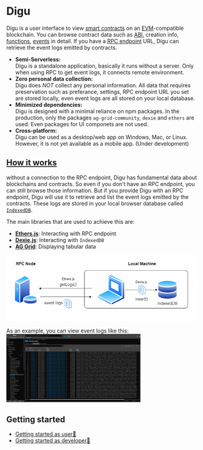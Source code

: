 # **Digu**

Digu is a user interface to view [smart contracts](https://ethereum.org/en/developers/docs/smart-contracts/) on an [EVM](https://ethereum.org/en/developers/docs/evm/)-compatible blockchain. You can browse contract data such as [ABI](https://docs.soliditylang.org/en/develop/abi-spec.html), creation info, [functions](https://ethereum.org/en/developers/docs/smart-contracts/anatomy/#functions), [events](https://ethereum.org/en/developers/docs/smart-contracts/anatomy/#events-and-logs) in detail.
If you have a [RPC endpoint](https://ethereum.org/en/developers/docs/apis/json-rpc/) URL, Digu can retrieve the event logs emitted by contracts.

- **Semi-Serverless:**  
  Digu is a standalone application, basically it runs without a server. Only when using RPC to get event logs, it connects remote environment.
- **Zero personal data collection:**  
  Digu does _NOT_ collect any personal information. All data that requires preservation such as preferance, settings, RPC endpoint URL you set are stored locally, even event logs are all stored on your local database.
- **Minimized dependencies:**  
  Digu is designed with a minimal reliance on npm packages. In the production, only the packages `ag-grid-community`, `dexie` and `ethers` are used. Even packages for UI componets are not used.
- **Cross-platform:**  
  Digu can be used as a desktop/web app on Windows, Mac, or Linux. However, it is not yet available as a mobile app. (Under development)

## [How it works](#how-it-works)

without a connection to the RPC endpoint, Digu has fundamental data about blockchains and contracts. So even if you don't have an RPC endpoint, you can still browse those information.
But if you provide Digu with an RPC endpoint, Digu will use it to retrieve and list the event logs emitted by the contracts. These logs are stored in your local browser database called [`IndexedDB`](https://developer.mozilla.org/en-US/docs/Web/API/IndexedDB_API).

The main libraries that are used to achieve this are:

- [**Ethers.js**](https://github.com/ethers-io/ethers.js): Interacting with RPC endpoint
- [**Dexie.js**](https://dexie.org/): Interacting with `IndexedDB`
- [**AG Grid**](https://www.ag-grid.com/): Displaying tabular data

![how it works](./docs/overview.drawio.png)<br>

As an example, you can view event logs like this:<br>
<img src="./docs/ui-eventLogs.png" width="70%" />

## Getting started

- [Getting started as user🔗](./docs/getting-started-as-user/README.md)
- [Getting started as developer🔗](./docs/getting-started-as-developer/README.md)
